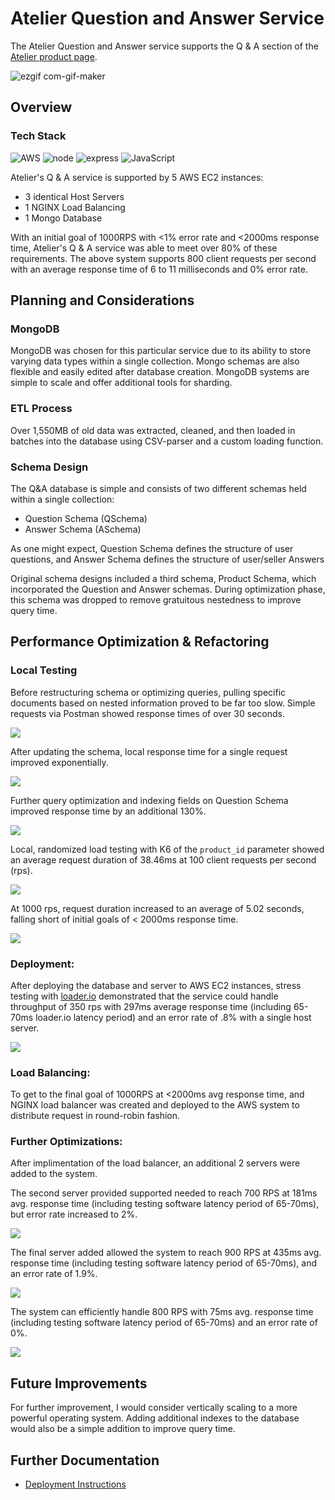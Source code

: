 # Atelier Question and Answer Service

The Atelier Question and Answer service supports the Q & A section of the [Atelier product page](https://github.com/FEC5/atelier-ecommerce-application).

![ezgif com-gif-maker](https://user-images.githubusercontent.com/94769046/195728400-7b3cd63b-f3f6-4b42-82a1-c79eaca69340.gif)

## Overview

### Tech Stack

![AWS](https://img.shields.io/badge/AWS-%23FF9900.svg?style=for-the-badge&logo=amazon-aws&logoColor=white)
![node](https://img.shields.io/badge/Node.js-43853D?style=for-the-badge&logo=node.js&logoColor=white)
![express](https://img.shields.io/badge/Express.js-000000?style=for-the-badge&logo=express&logoColor=white)
![JavaScript](https://img.shields.io/badge/javascript-%23323330.svg?style=for-the-badge&logo=javascript&logoColor=%23F7DF1E)

Atelier's Q & A service is supported by 5 AWS EC2 instances:
- 3 identical Host Servers
- 1 NGINX Load Balancing
- 1 Mongo Database

With an initial goal of 1000RPS with <1% error rate and <2000ms response time, Atelier's Q & A service was able to meet over 80% of these requirements. The above system supports 800 client requests per second with an average response time of 6 to 11 milliseconds and 0% error rate.


## Planning and Considerations

### MongoDB

MongoDB was chosen for this particular service due to its ability to store varying data types within a single collection. Mongo schemas are also flexible and easily edited after database creation. MongoDB systems are simple to scale and offer additional tools for sharding.

### ETL Process

Over 1,550MB of old data was extracted, cleaned, and then loaded in batches into the database using CSV-parser and a custom loading function.

### Schema Design

The Q&A database is simple and consists of two different schemas held within a single collection:
* Question Schema (QSchema)
* Answer Schema (ASchema)

As one might expect, Question Schema defines the structure of user questions, and Answer Schema defines the structure of user/seller Answers

Original schema designs included a third schema, Product Schema, which incorporated the Question and Answer schemas. During optimization phase, this schema was dropped to remove gratuitous nestedness to improve query time.


## Performance Optimization & Refactoring

### Local Testing

Before restructuring schema or optimizing queries, pulling specific documents based on nested information proved to be far too slow. Simple requests via Postman showed response times of over 30 seconds.

![](/imgs/Postman1.png)

After updating the schema, local response time for a single request improved exponentially.

![](/imgs/Postman2.png)

Further query optimization and indexing fields on Question Schema improved response time by an additional 130%.

![](/imgs/Postman3.png)

Local, randomized load testing with K6 of the `product_id` parameter showed an average request duration of 38.46ms at 100 client requests per second (rps).

![](/imgs/K61.png)

At 1000 rps, request duration increased to an average of 5.02 seconds, falling short of initial goals of < 2000ms response time.

![](/imgs/100RPSk6.png)

### Deployment:

After deploying the database and server to AWS EC2 instances, stress testing with [loader.io](loader.io) demonstrated that the service could handle throughput of 350 rps with 297ms average response time (including 65-70ms loader.io latency period) and an error rate of .8% with a single host server.

![](/imgs/k62.png)


### Load Balancing:

To get to the final goal of 1000RPS at <2000ms avg response time, and NGINX load balancer was created and deployed to the AWS system to distribute request in round-robin fashion.

### Further Optimizations:

After implimentation of the load balancer, an additional 2 servers were added to the system.

The second server provided supported needed to reach 700 RPS at 181ms avg. response time (including testing software latency period of 65-70ms), but error rate increased to 2%.

![](/imgs/K63.png)

The final server added allowed the system to reach 900 RPS at 435ms avg. response time (including testing software latency period of 65-70ms), and an error rate of 1.9%.

![](/imgs/k64.png)

The system can efficiently handle 800 RPS with 75ms avg. response time (including testing software latency period of 65-70ms) and an error rate of 0%.

![](/imgs/k65.png)

## Future Improvements

For further improvement, I would consider vertically scaling to a more powerful operating system. Adding additional indexes to the database would also be a simple addition to improve query time.

## Further Documentation

- [Deployment Instructions](/Deployment-Instructions.md)
